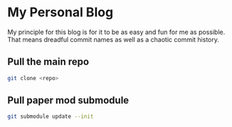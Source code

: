 # My Personal Blog

My principle for this blog is for it to be as easy and fun for me as possible. That means dreadful commit names as well as a chaotic commit history.

## Pull the main repo

```bash
git clone <repo>
```

## Pull paper mod submodule

```bash
git submodule update --init
```
